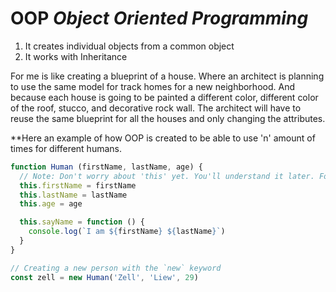 # OOP ***Object Oriented Programming***

1. It creates individual objects from a common object
2. It works with Inheritance

For me is like creating a blueprint of a house. Where an architect is planning to use the same model for track homes for a new neighborhood. And because each house is going to be painted a different color, different color of the roof, stucco, and decorative rock wall. The architect will have to reuse the same blueprint for all the houses and only changing the attributes.

**Here an example of how OOP is created to be able to use 'n' amount of times for different humans.

```javascript
function Human (firstName, lastName, age) {
  // Note: Don't worry about 'this' yet. You'll understand it later. Follow along for now.
  this.firstName = firstName
  this.lastName = lastName
  this.age = age

  this.sayName = function () {
    console.log(`I am ${firstName} ${lastName}`)
  }
}
```

```javascript
// Creating a new person with the `new` keyword
const zell = new Human('Zell', 'Liew', 29)
```

